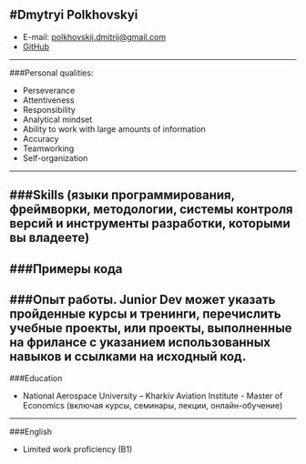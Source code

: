 #Dmytryi Polkhovskyi
---
* E-mail: polkhovskij.dmitrij@gmail.com
* [GitHub](https://github.com/D3athb3rry)
---
###Personal qualities:
* Perseverance 
* Attentiveness 
* Responsibility 
* Analytical mindset 
* Ability to work with large amounts of information 
* Accuracy 
* Teamworking 
* Self-organization
---
###Skills (языки программирования, фреймворки, методологии, системы контроля версий и инструменты разработки, которыми вы владеете)
---
###Примеры кода
---
###Опыт работы. Junior Dev может указать пройденные курсы и тренинги, перечислить учебные проекты, или проекты, выполненные на фрилансе с указанием использованных навыков и ссылками на исходный код.
---
###Education
* National Aerospace University – Kharkiv Aviation Institute - Master of Economics (включая курсы, семинары, лекции, онлайн-обучение)
---
###English
* Limited work proficiency (B1)

